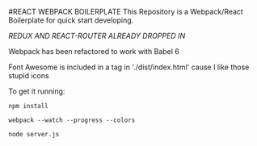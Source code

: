 #REACT WEBPACK BOILERPLATE
This Repository is a Webpack/React Boilerplate for quick start developing.

*REDUX AND REACT-ROUTER ALREADY DROPPED IN*

Webpack has been refactored to work with Babel 6 

Font Awesome is included in a tag in './dist/index.html' cause I like those stupid icons

To get it running:

`npm install`

`webpack --watch --progress --colors`

`node server.js`
